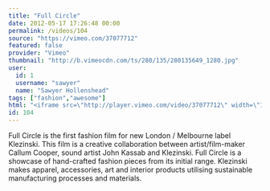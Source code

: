 ```yaml
---
title: "Full Circle"
date: 2012-05-17 17:26:48 00:00
permalink: /videos/104
source: "https://vimeo.com/37077712"
featured: false
provider: "Vimeo"
thumbnail: "http://b.vimeocdn.com/ts/280/135/280135649_1280.jpg"
user:
  id: 1
  username: "sawyer"
  name: "Sawyer Hollenshead"
tags: ["fashion","awesome"]
html: "<iframe src=\"http://player.vimeo.com/video/37077712\" width=\"1280\" height=\"720\" frameborder=\"0\" webkitallowfullscreen mozallowfullscreen allowfullscreen></iframe>"
id: 104
---
```


Full Circle is the first fashion film for new London / Melbourne label Klezinski. This film is a creative collaboration between artist/film-maker Callum Cooper, sound artist John Kassab and Klezinski. Full Circle is a showcase of hand-crafted fashion pieces from its initial range. Klezinski makes apparel, accessories, art and interior products utilising sustainable manufacturing processes and materials.